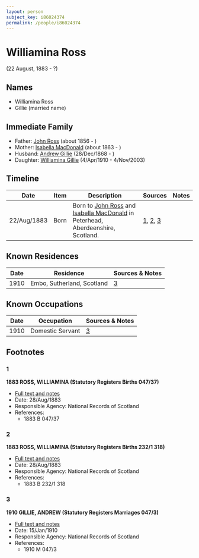 ```yaml
---
layout: person
subject_key: i86024374
permalink: /people/i86024374
---
```


# Williamina Ross
(22 August, 1883 - ?)

## Names

* Williamina Ross
* Gillie (married name)

## Immediate Family

* Father: [John Ross](./@81395704@-john-ross-b1856-d.md) (about 1856 - )
* Mother: [Isabella MacDonald](./@80818668@-isabella-macdonald-b1863-d.md) (about 1863 - )
* Husband: [Andrew Gillie](./@60068056@-andrew-gillie-b1868-12-28-d.md) (28/Dec/1868 - )
* Daughter: [Williamina Gillie](./@23770336@-williamina-gillie-b1910-4-4-d2003-11-4.md) (4/Apr/1910 - 4/Nov/2003)

## Timeline

Date | Item | Description | Sources | Notes
---|---|---|---|---
22/Aug/1883 | Born | Born to [John Ross](./@81395704@-john-ross-b1856-d.md) and [Isabella MacDonald](./@80818668@-isabella-macdonald-b1863-d.md) in Peterhead, Aberdeenshire, Scotland. | [1](#1), [2](#2), [3](#3) | 

## Known Residences

Date | Residence | Sources & Notes
---|---|---
1910 | Embo, Sutherland, Scotland | [3](#3)

## Known Occupations

Date | Occupation | Sources & Notes
---|---|---
1910 | Domestic Servant | [3](#3)

## Footnotes

### 1

**1883 ROSS, WILLIAMINA (Statutory Registers Births 047/37)**

* [Full text and notes](../sources/@11033324@-1883-ross,-williamina-statutory-registers-births-047-37-.md)
* Date: 28/Aug/1883
* Responsible Agency: National Records of Scotland
* References: 
  * 1883 B 047/37

### 2

**1883 ROSS, WILLIAMINA (Statutory Registers Births 232/1 318)**

* [Full text and notes](../sources/@42029146@-1883-ross,-williamina-statutory-registers-births-232-1-318-.md)
* Date: 28/Aug/1883
* Responsible Agency: National Records of Scotland
* References: 
  * 1883 B 232/1 318

### 3

**1910 GILLIE, ANDREW (Statutory Registers Marriages 047/3)**

* [Full text and notes](../sources/@9099898@-1910-gillie,-andrew-statutory-registers-marriages-047-3-.md)
* Date: 15/Jan/1910
* Responsible Agency: National Records of Scotland
* References: 
  * 1910 M 047/3

